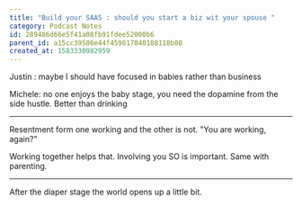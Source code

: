 ```yaml
---
title: "Build your SAAS : should you start a biz wit your spouse "
category: Podcast Notes
id: 289486d66e5f41a08fb91fdee52000b6
parent_id: a15cc39586e44f459817840188118b08
created_at: 1583330982959
---
```


Justin : maybe I should have focused in babies rather than business

Michele: no one enjoys the baby stage, you need the dopamine from the side hustle. Better than drinking 

---

Resentment form one working and the other is not. "You are working, again?"

Working together helps that. Involving you SO is important. Same with parenting.

---

After the diaper stage the world opens up a little bit.


                